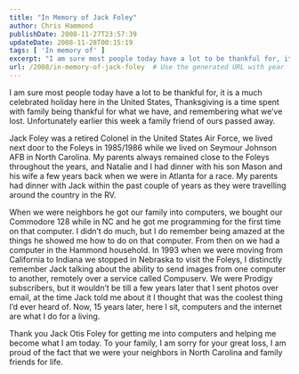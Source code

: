 ```yaml
---
title: "In Memory of Jack Foley"
author: Chris Hammond
publishDate: 2008-11-27T23:57:39
updateDate: 2008-11-28T00:15:19
tags: [ 'In memory of' ]
excerpt: "I am sure most people today have a lot to be thankful for, it is a much celebrated holiday here in the United States, Thanksgiving is a time spent with family being thankful for what we have, and remembering what we’ve lost. Unfortunately earlier this week a family friend of ours passed away.   Jack Foley was a retired Colonel in the United States Air Force, we lived next door to the Foleys in 1985/1986 while we lived on Seymour Johnson AFB in North Carolina. My parents always remained close to the Foleys throughout the years, and Natalie and I had dinner with his son Mason and his wife a few years back when we were in Atlanta for a race. My parents had dinner with Jack within the past couple of years as they were travelling around the country in the RV.  When we were neighbors he got our family into computers, we bought our Commodore 128 while in NC and he got me programming for the first time on that computer. I didn’t do much, but I do remember being amazed at the things he showed me how to do on that computer. From then on we had a computer in the Hammond household. In 1993 when we were moving from California to Indiana we stopped in Nebraska to visit the Foleys, I distinctly remember Jack talking about the ability to send images from one computer to another, remotely over a service called Compuserv. We were Prodigy subscribers, but it wouldn’t be till a few years later that I sent photos over email, at the time Jack told me about it I thought that was the coolest thing I’d ever heard of. Now, 15 years later, here I sit, computers and the internet are what I do for a living.  Thank you Jack Otis Foley for getting me into computers and helping me become what I am today. To your family, I am sorry for your great loss, I am proud of the fact that we were your neighbors in North Carolina and family friends for life."
url: /2008/in-memory-of-jack-foley  # Use the generated URL with year
---
```

<p>I am sure most people today have a lot to be thankful for, it is a much celebrated holiday here in the United States, Thanksgiving is a time spent with family being thankful for what we have, and remembering what we’ve lost. Unfortunately earlier this week a family friend of ours passed away.</p> <p>Jack Foley was a retired Colonel in the United States Air Force, we lived next door to the Foleys in 1985/1986 while we lived on Seymour Johnson AFB in North Carolina. My parents always remained close to the Foleys throughout the years, and Natalie and I had dinner with his son Mason and his wife a few years back when we were in Atlanta for a race. My parents had dinner with Jack within the past couple of years as they were travelling around the country in the RV.</p> <p>When we were neighbors he got our family into computers, we bought our Commodore 128 while in NC and he got me programming for the first time on that computer. I didn’t do much, but I do remember being amazed at the things he showed me how to do on that computer. From then on we had a computer in the Hammond household. In 1993 when we were moving from California to Indiana we stopped in Nebraska to visit the Foleys, I distinctly remember Jack talking about the ability to send images from one computer to another, remotely over a service called Compuserv. We were Prodigy subscribers, but it wouldn’t be till a few years later that I sent photos over email, at the time Jack told me about it I thought that was the coolest thing I’d ever heard of. Now, 15 years later, here I sit, computers and the internet are what I do for a living.</p> <p>Thank you Jack Otis Foley for getting me into computers and helping me become what I am today. To your family, I am sorry for your great loss, I am proud of the fact that we were your neighbors in North Carolina and family friends for life.</p>
